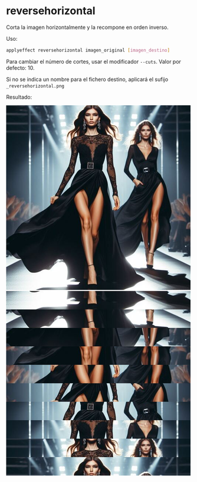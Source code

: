 # reversehorizontal

Corta la imagen horizontalmente y la recompone en orden inverso.

Uso:

``` sh
applyeffect reversehorizontal imagen_original [imagen_destino]
```

Para cambiar el número de cortes, usar el modificador `--cuts`. Valor por defecto: 10.

Si no se indica un nombre para el fichero destino, aplicará el sufijo `_reversehorizontal.png`

Resultado:

![imagen original](../../images/image.jpg)
![reversehorizontal](../../images/image_reversehorizontal.png)
